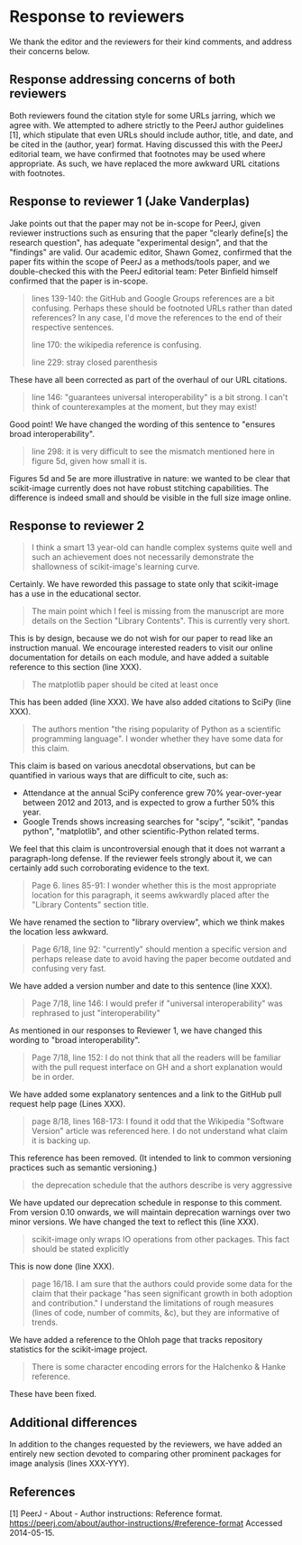 # Response to reviewers

We thank the editor and the reviewers for their kind comments, and address
their concerns below.

## Response addressing concerns of both reviewers

Both reviewers found the citation style for some URLs jarring, which we agree
with. We attempted to adhere strictly to the PeerJ author guidelines [1], which
stipulate that even URLs should include author, title, and date, and be cited
in the (author, year) format. Having discussed this with the PeerJ editorial
team, we have confirmed that footnotes may be used where appropriate. As such,
we have replaced the more awkward URL citations with footnotes.

## Response to reviewer 1 (Jake Vanderplas)

Jake points out that the paper may not be in-scope for PeerJ, given
reviewer instructions such as ensuring that the paper "clearly define[s] the
research question", has adequate "experimental design", and that the "findings"
are valid. Our academic editor, Shawn Gomez, confirmed that the paper fits
within the scope of PeerJ as a methods/tools paper, and we double-checked this
with the PeerJ editorial team: Peter Binfield himself confirmed that the paper
is in-scope.

> lines 139-140: the GitHub and Google Groups references are a bit confusing.
> Perhaps these should be footnoted URLs rather than dated references? In any
> case, I'd move the references to the end of their respective sentences.
> 
> line 170: the wikipedia reference is confusing.
> 
> line 229: stray closed parenthesis

These have all been corrected as part of the overhaul of our URL citations.

> line 146: "guarantees universal interoperability" is a bit strong. I can't
> think of counterexamples at the moment, but they may exist!

Good point! We have changed the wording of this sentence to "ensures broad
interoperability".

> line 298: it is very difficult to see the mismatch mentioned here in figure
> 5d, given how small it is.

Figures 5d and 5e are more illustrative in nature: we wanted to be clear that
scikit-image currently does not have robust stitching capabilities. The
difference is indeed small and should be visible in the full size image online.

## Response to reviewer 2

> I think a smart 13 year-old can handle complex systems quite well and such an
> achievement does not necessarily demonstrate the shallowness of
> scikit-image's learning curve.

Certainly. We have reworded this passage to state only that scikit-image has a
use in the educational sector.

> The main point which I feel is missing from the manuscript are more details
> on the Section "Library Contents". This is currently very short.

This is by design, because we do not wish for our paper to read like an
instruction manual. We encourage interested readers to visit our online
documentation for details on each module, and have added a suitable reference
to this section (line XXX).

> The matplotlib paper should be cited at least once

This has been added (line XXX). We have also added citations to SciPy (line
XXX).

> The authors mention "the rising popularity of Python as a scientific
> programming language". I wonder whether they have some data for this claim.

This claim is based on various anecdotal observations, but can be quantified
in various ways that are difficult to cite, such as:

- Attendance at the annual SciPy conference grew 70% year-over-year between
  2012 and 2013, and is expected to grow a further 50% this year.
- Google Trends shows increasing searches for "scipy", "scikit", "pandas
  python", "matplotlib", and other scientific-Python related terms.

We feel that this claim is uncontroversial enough that it does not warrant a
paragraph-long defense. If the reviewer feels strongly about it, we can
certainly add such corroborating evidence to the text.

> Page 6. lines 85-91: I wonder whether this is the most appropriate location
> for this paragraph, it seems awkwardly placed after the "Library Contents"
> section title.

We have renamed the section to "library overview", which we think makes the
location less awkward.

> Page 6/18, line 92: "currently" should mention a specific version and perhaps
> release date to avoid having the paper become outdated and confusing very
> fast.

We have added a version number and date to this sentence (line XXX).

> Page 7/18, line 146: I would prefer if "universal interoperability" was
> rephrased to just "interoperability"

As mentioned in our responses to Reviewer 1, we have changed this wording to
"broad interoperability".

> Page 7/18, line 152: I do not think that all the readers will be familiar
> with the pull request interface on GH and a short explanation would be in
> order.

We have added some explanatory sentences and a link to the GitHub pull request
help page (Lines XXX).

> page 8/18, lines 168-173: I found it odd that the Wikipedia "Software
> Version" article was referenced here. I do not understand what claim it is
> backing up.

This reference has been removed. (It intended to link to common versioning
practices such as semantic versioning.)

> the deprecation schedule that the authors describe is very aggressive

We have updated our deprecation schedule in response to this comment. From
version 0.10 onwards, we will maintain deprecation warnings over two minor
versions. We have changed the text to reflect this (line XXX).

> scikit-image only wraps IO operations from other packages. This fact should
> be stated explicitly

This is now done (line XXX).

> page 16/18. I am sure that the authors could provide some data for the claim
> that their package "has seen significant growth in both adoption and
> contribution." I understand the limitations of rough measures (lines of code,
> number of commits, &c), but they are informative of trends.

We have added a reference to the Ohloh page that tracks repository statistics
for the scikit-image project.

> There is some character encoding errors for the Halchenko & Hanke reference.

These have been fixed.

## Additional differences

In addition to the changes requested by the reviewers, we have added an
entirely new section devoted to comparing other prominent packages for image
analysis (lines XXX-YYY).

## References

[1] PeerJ - About - Author instructions: Reference format.
    https://peerj.com/about/author-instructions/#reference-format
    Accessed 2014-05-15.
